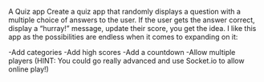 A Quiz app Create a quiz app that randomly displays a question with a multiple choice of answers to the user. If the user gets the answer correct, display a “hurray!” message, update their score, you get the idea. I like this app as the possibilities are endless when it comes to expanding on it:

-Add categories -Add high scores -Add a countdown -Allow multiple players (HINT: You could go really advanced and use Socket.io to allow online play!)
